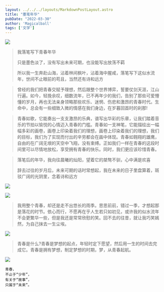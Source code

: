 ```yaml
---
layout: ../../../layouts/MarkdownPostLayout.astro
title: "墨笔年华"
pubDate: "2022-03-30"
author: 'Magicalball'
tags: ['文学']
---
```


![](https://img0.baidu.com/it/u=3902996246,1032235333&fm=253&fmt=auto&app=138&f=JPEG?w=800&h=500)

> 我落笔写下青春年华
> 
> 只是墨色淡了，没有写出未来可期，也没能写出放荡不羁
> 
> 所以我一生奔赴山海，沾着林间枫叶，沾着海中腥咸，落笔写下这似水流年，世间不止眼前的苟且，当然还有诗和远方

<!-- ![](https://gimg2.baidu.com/image_search/src=http%3A%2F%2Fpic1.win4000.com%2Fwallpaper%2F2018-06-08%2F5b1a28021a60c.jpg&refer=http%3A%2F%2Fpic1.win4000.com&app=2002&size=f9999,10000&q=a80&n=0&g=0n&fmt=auto?sec=1653384898&t=f7812cd5d65a6fffa9dfc9f77fe26239) -->

> 曾经的我们把青春交赋予理想，然后跟整个世界博弈，誓要仗剑天涯，江山行遍。如今，轻挽余叹，细数流年，已不再年少的我们，告别了那些可爱懵懂的岁月，再也无法亲身领略那些欢乐、迷惘、伤悲和激昂的青春时代。生命中，总会有一些细致入微的情感在我们身边，在岁暮回首时的刹那!

<!-- ![](images/d8138a9bffec383adb46f03d6bde1f77fe30a726_raw-1024x638.jpg) -->

> 青春如歌，它能奏出一支支激昂的乐典，谱写出华彩的乐章，让我们踏着音乐的节拍以愉悦的心情迈入青春的门槛。青春如一支神笔，它能描绘出一幅幅多彩的画卷，画卷上印染着我们的理想，画卷上印染着我们的理想，我们的目标，我们为了实现而付出的辛劳都会在画中体现。青春如翱翔的雄鹰，自由的在广阔无垠的天空中飞翔，没有束缚。正如我们一样在青春的这段时间里可以尽情地放松，享受拥有青春的快乐。同时，我们更应该珍惜青春。

> 落笔后的年华，我向往晨曦的灿阳，望着它的桀骜不驯，心中满是欢喜
> 
> 辞去过往的岁月后，未来可期的话时常想起，我在未来的日子里盘算着，斑驳广阔的光阴里，念着诗和远方

![](https://img0.baidu.com/it/u=4074103254,1256558478&fm=253&fmt=auto&app=138&f=JPEG?w=889&h=500)

![](https://img1.baidu.com/it/u=3162950106,269779487&fm=253&fmt=auto&app=138&f=JPEG?w=800&h=500)

> 我用整个青春，却还是走不出悠长的雨季。思思前前，错过一季，才想起那是落花的时节。依心而行，不愿再在乎人生若只如初见，或许我的似水流年不会更繁华一些，但是我还是常常欣慰的笑。回不去的往昔，就让我巧笑嫣然，为自己抹去一生尘埃。

![](https://gimg2.baidu.com/image_search/src=http%3A%2F%2Fpic1.win4000.com%2Fwallpaper%2F2018-07-10%2F5b441986a3c78.jpg%3Fdown&refer=http%3A%2F%2Fpic1.win4000.com&app=2002&size=f9999,10000&q=a80&n=0&g=0n&fmt=auto?sec=1653385314&t=5e8f0ff55ecc45a41cb399745d17b582)

> 青春是什么?青春是梦想的起点，年轻时定下愿望，然后用一生的时间去完成它。青春是拥有梦想，制定梦想的时期，梦，从青春起航。

![](https://img0.baidu.com/it/u=2091251563,537348318&fm=253&fmt=auto&app=138&f=JPEG?w=500&h=281)

```
青春，
不止于“少年”，
有关于“故事”，
只属于“未来”。
```
